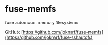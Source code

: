 # fuse-memfs

fuse automount memory filesystems

GitHub: [https://github.com/joknarf/fuse-memfs](https://github.com/joknarf/fuse-sshautofs)
